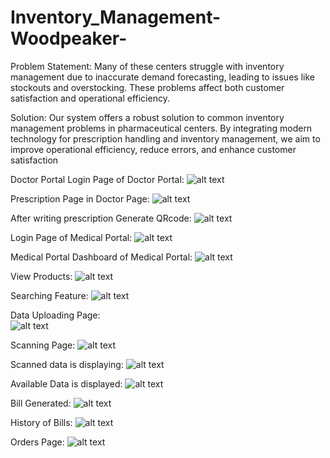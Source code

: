 # Inventory_Management-Woodpeaker-

Problem Statement: Many of these centers struggle with inventory management due to inaccurate demand forecasting, leading to issues like stockouts and overstocking. These problems affect both customer satisfaction and operational efficiency.

Solution: Our system offers a robust solution to common inventory management problems in pharmaceutical centers. By integrating modern technology for prescription handling and inventory management, we aim to improve operational efficiency, reduce errors, and enhance customer satisfaction
 

Doctor Portal
Login Page of Doctor Portal:
![alt text](src/screenshots/image.png)

Prescription Page in Doctor Page:
![alt text](src/screenshots/image-1.png)

After writing prescription Generate QRcode:
![alt text](src/screenshots/image-2.png)

Login Page of Medical Portal:
 ![alt text](src/screenshots/image-4.png)



Medical Portal
Dashboard of Medical Portal:
 ![alt text](src/screenshots/image-5.png)

View Products:
 ![alt text](src/screenshots/image-6.png)

Searching Feature:
![alt text](src/screenshots/image-3.png)

Data Uploading Page:	
 ![alt text](src/screenshots/image-7.png)

 Scanning Page:
 ![alt text](src/screenshots/image-8.png)

 Scanned data is displaying:
 ![alt text](src/screenshots/image-9.png)
 
 Available Data is displayed:
 ![alt text](src/screenshots/image-10.png)

 Bill Generated:
 ![alt text](src/screenshots/image-11.png)

 History of Bills:
 ![alt text](src/screenshots/image-12.png)

 Orders Page:
 ![alt text](src/screenshots/image-13.png)